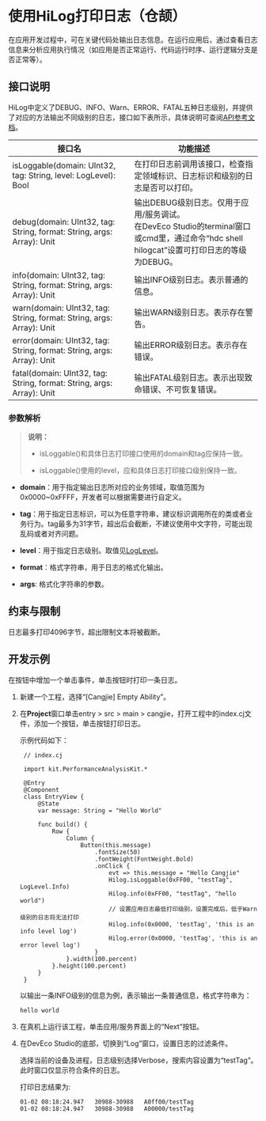 # 使用HiLog打印日志（仓颉）

在应用开发过程中，可在关键代码处输出日志信息。在运行应用后，通过查看日志信息来分析应用执行情况（如应用是否正常运行、代码运行时序、运行逻辑分支是否正常等）。

## 接口说明

HiLog中定义了DEBUG、INFO、Warn、ERROR、FATAL五种日志级别，并提供了对应的方法输出不同级别的日志，接口如下表所示，具体说明可查阅[API参考文档](../../../API_Reference/source_zh_cn/PerformanceAnalysisKit/cj-apis-hilog.md)。

| 接口名 | 功能描述 |
| -------- | -------- |
| isLoggable(domain: UInt32, tag: String, level: LogLevel): Bool | 在打印日志前调用该接口，检查指定领域标识、日志标识和级别的日志是否可以打印。 |
| debug(domain: UInt32, tag: String, format: String, args: Array<String>): Unit | 输出DEBUG级别日志。仅用于应用/服务调试。<br/>在DevEco Studio的terminal窗口或cmd里，通过命令“hdc shell hilogcat”设置可打印日志的等级为DEBUG。 |
| info(domain: UInt32, tag: String, format: String, args: Array<String>): Unit | 输出INFO级别日志。表示普通的信息。 |
| warn(domain: UInt32, tag: String, format: String, args: Array<String>): Unit | 输出WARN级别日志。表示存在警告。 |
| error(domain: UInt32, tag: String, format: String, args: Array<String>): Unit | 输出ERROR级别日志。表示存在错误。 |
| fatal(domain: UInt32, tag: String, format: String, args: Array<String>): Unit | 输出FATAL级别日志。表示出现致命错误、不可恢复错误。 |

### 参数解析

> **说明：**
>
> - isLoggable()和具体日志打印接口使用的domain和tag应保持一致。
>
> - isLoggable()使用的level，应和具体日志打印接口级别保持一致。

- **domain**：用于指定输出日志所对应的业务领域，取值范围为0x0000~0xFFFF，开发者可以根据需要进行自定义。

- **tag**：用于指定日志标识，可以为任意字符串，建议标识调用所在的类或者业务行为。tag最多为31字节，超出后会截断，不建议使用中文字符，可能出现乱码或者对齐问题。

- **level**：用于指定日志级别。取值见[LogLevel](../../../API_Reference/source_zh_cn/PerformanceAnalysisKit/cj-apis-hilog.md#enum-loglevel)。

- **format**：格式字符串，用于日志的格式化输出。

- **args**: 格式化字符串的参数。

## 约束与限制

日志最多打印4096字节，超出限制文本将被截断。

## 开发示例

在按钮中增加一个单击事件，单击按钮时打印一条日志。

1. 新建一个工程，选择“[Cangjie] Empty Ability”。

2. 在**Project**窗口单击entry &gt; src &gt; main &gt; cangjie，打开工程中的index.cj文件，添加一个按钮，单击按钮打印日志。

   示例代码如下：

   <!-- compile -->

   ```cangjie
    // index.cj

    import kit.PerformanceAnalysisKit.*

    @Entry
    @Component
    class EntryView {
        @State
        var message: String = "Hello World"

        func build() {
            Row {
                Column {
                    Button(this.message)
                        .fontSize(50)
                        .fontWeight(FontWeight.Bold)
                        .onClick {
                            evt => this.message = "Hello Cangjie"
                            Hilog.isLoggable(0xFF00, "testTag", LogLevel.Info)
                            Hilog.info(0xFF00, "testTag", "hello world")
                            // 设置应用日志最低打印级别，设置完成后，低于Warn级别的日志将无法打印
                            Hilog.info(0x0000, 'testTag', 'this is an info level log')
                            Hilog.error(0x0000, 'testTag', 'this is an error level log')
                        }
                }.width(100.percent)
            }.height(100.percent)
        }
    }
   ```

   以输出一条INFO级别的信息为例，表示输出一条普通信息，格式字符串为：

   ```txt
   hello world
   ```

3. 在真机上运行该工程，单击应用/服务界面上的“Next”按钮。

4. 在DevEco Studio的底部，切换到“Log”窗口，设置日志的过滤条件。

   选择当前的设备及进程，日志级别选择Verbose，搜索内容设置为“testTag”。此时窗口仅显示符合条件的日志。

   打印日志结果为:

   ```txt
   01-02 08:18:24.947   30988-30988   A0ff00/testTag                  com.example.hilogemo  I     hello World
   01-02 08:18:24.947   30988-30988   A00000/testTag                  com.example.hilogemo  E     this is an error level log
   ```
